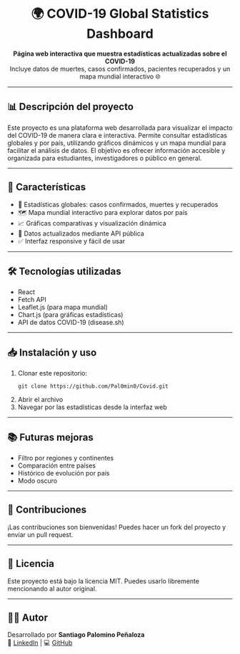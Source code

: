 <h1 align="center">🌍 COVID-19 Global Statistics Dashboard</h1>

<p align="center">
  <strong>Página web interactiva que muestra estadísticas actualizadas sobre el COVID-19</strong><br>
  Incluye datos de muertes, casos confirmados, pacientes recuperados y un mapa mundial interactivo 🌐
</p>

---

<h2>📊 Descripción del proyecto</h2>
<p>
Este proyecto es una plataforma web desarrollada para visualizar el impacto del COVID-19 de manera clara e interactiva.
Permite consultar estadísticas globales y por país, utilizando gráficos dinámicos y un mapa mundial para facilitar el análisis
de datos. El objetivo es ofrecer información accesible y organizada para estudiantes, investigadores o público en general.
</p>

---

<h2>🚀 Características</h2>
<ul>
  <li>📌 Estadísticas globales: casos confirmados, muertes y recuperados</li>
  <li>🗺️ Mapa mundial interactivo para explorar datos por país</li>
  <li>📈 Gráficas comparativas y visualización dinámica</li>
  <li>🔄 Datos actualizados mediante API pública</li>
  <li>✅ Interfaz responsive y fácil de usar</li>
</ul>

---

<h2>🛠️ Tecnologías utilizadas</h2>
<ul>
  <li>React</li>
  <li>Fetch API</li>
  <li>Leaflet.js (para mapa mundial)</li>
  <li>Chart.js (para gráficas estadísticas)</li>
  <li>API de datos COVID-19 (disease.sh)</li>
</ul>

---

<h2>📥 Instalación y uso</h2>
<ol>
  <li>Clonar este repositorio:
    <pre><code>git clone https://github.com/Pal0min0/Covid.git</code></pre>
  </li>
  <li>Abrir el archivo </li>
  <li>Navegar por las estadísticas desde la interfaz web</li>
</ol>

---

<h2>📚 Futuras mejoras</h2>
<ul>
  <li>Filtro por regiones y continentes</li>
  <li>Comparación entre países</li>
  <li>Histórico de evolución por país</li>
  <li>Modo oscuro</li>
</ul>

---

<h2>🤝 Contribuciones</h2>
<p>¡Las contribuciones son bienvenidas! Puedes hacer un fork del proyecto y enviar un pull request.</p>

---

<h2>📄 Licencia</h2>
<p>Este proyecto está bajo la licencia MIT. Puedes usarlo libremente mencionando al autor original.</p>

---

<h2>👨‍💻 Autor</h2>
<p>
  Desarrollado por <strong>Santiago Palomino Peñaloza</strong><br>
  💼 <a href="https://www.linkedin.com/in/santiagopalominope%C3%B1aloza/">LinkedIn</a> |
  💻 <a href="https://github.com/Pal0min0">GitHub</a>
</p>
